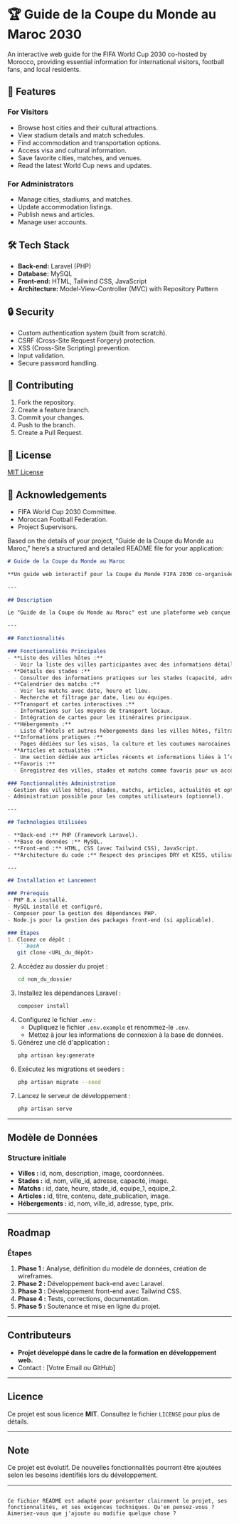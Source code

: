 # 🏆 Guide de la Coupe du Monde au Maroc 2030

An interactive web guide for the FIFA World Cup 2030 co-hosted by Morocco, providing essential information for international visitors, football fans, and local residents.

## 🌟 Features

### For Visitors

*   Browse host cities and their cultural attractions.
*   View stadium details and match schedules.
*   Find accommodation and transportation options.
*   Access visa and cultural information.
*   Save favorite cities, matches, and venues.
*   Read the latest World Cup news and updates.

### For Administrators

*   Manage cities, stadiums, and matches.
*   Update accommodation listings.
*   Publish news and articles.
*   Manage user accounts.

## 🛠 Tech Stack

*   **Back-end:** Laravel (PHP)
*   **Database:** MySQL
*   **Front-end:** HTML, Tailwind CSS, JavaScript
*   **Architecture:** Model-View-Controller (MVC) with Repository Pattern

## 🔒 Security

*   Custom authentication system (built from scratch).
*   CSRF (Cross-Site Request Forgery) protection.
*   XSS (Cross-Site Scripting) prevention.
*   Input validation.
*   Secure password handling.

## 👥 Contributing

1.  Fork the repository.
2.  Create a feature branch.
3.  Commit your changes.
4.  Push to the branch.
5.  Create a Pull Request.

## 📝 License

[MIT License](LICENSE)

## 🤝 Acknowledgements

*   FIFA World Cup 2030 Committee.
*   Moroccan Football Federation.
*   Project Supervisors.

Based on the details of your project, "Guide de la Coupe du Monde au Maroc," here’s a structured and detailed README file for your application:

```markdown
# Guide de la Coupe du Monde au Maroc

**Un guide web interactif pour la Coupe du Monde FIFA 2030 co-organisée par le Maroc.**

---

## Description

Le "Guide de la Coupe du Monde au Maroc" est une plateforme web conçue pour fournir des informations complètes et accessibles sur l'événement, tout en mettant en valeur la culture et le patrimoine marocains. Cette application interactive est destinée aux visiteurs internationaux, aux fans de football, et à la population locale.

---

## Fonctionnalités

### Fonctionnalités Principales
- **Liste des villes hôtes :**
  - Voir la liste des villes participantes avec des informations détaillées (culture, attractions, etc.).
- **Détails des stades :**
  - Consulter des informations pratiques sur les stades (capacité, adresse, transport).
- **Calendrier des matchs :**
  - Voir les matchs avec date, heure et lieu.
  - Recherche et filtrage par date, lieu ou équipes.
- **Transport et cartes interactives :**
  - Informations sur les moyens de transport locaux.
  - Intégration de cartes pour les itinéraires principaux.
- **Hébergements :**
  - Liste d’hôtels et autres hébergements dans les villes hôtes, filtrable par ville.
- **Informations pratiques :**
  - Pages dédiées sur les visas, la culture et les coutumes marocaines.
- **Articles et actualités :**
  - Une section dédiée aux articles récents et informations liées à l’événement.
- **Favoris :**
  - Enregistrez des villes, stades et matchs comme favoris pour un accès rapide.

### Fonctionnalités Administration
- Gestion des villes hôtes, stades, matchs, articles, actualités et options d’hébergement.
- Administration possible pour les comptes utilisateurs (optionnel).

---

## Technologies Utilisées

- **Back-end :** PHP (Framework Laravel).
- **Base de données :** MySQL.
- **Front-end :** HTML, CSS (avec Tailwind CSS), JavaScript.
- **Architecture du code :** Respect des principes DRY et KISS, utilisation du pattern Repository.

---

## Installation et Lancement

### Prérequis
- PHP 8.x installé.
- MySQL installé et configuré.
- Composer pour la gestion des dépendances PHP.
- Node.js pour la gestion des packages front-end (si applicable).

### Étapes
1. Clonez ce dépôt :
   ```bash
   git clone <URL_du_dépôt>
   ```
2. Accédez au dossier du projet :
   ```bash
   cd nom_du_dossier
   ```
3. Installez les dépendances Laravel :
   ```bash
   composer install
   ```
4. Configurez le fichier `.env` :
   - Dupliquez le fichier `.env.example` et renommez-le `.env`.
   - Mettez à jour les informations de connexion à la base de données.
5. Générez une clé d'application :
   ```bash
   php artisan key:generate
   ```
6. Exécutez les migrations et seeders :
   ```bash
   php artisan migrate --seed
   ```
7. Lancez le serveur de développement :
   ```bash
   php artisan serve
   ```

---

## Modèle de Données

### Structure initiale
- **Villes :** id, nom, description, image, coordonnées.
- **Stades :** id, nom, ville_id, adresse, capacité, image.
- **Matchs :** id, date, heure, stade_id, equipe_1, equipe_2.
- **Articles :** id, titre, contenu, date_publication, image.
- **Hébergements :** id, nom, ville_id, adresse, type, prix.

---

## Roadmap

### Étapes
1. **Phase 1 :** Analyse, définition du modèle de données, création de wireframes.
2. **Phase 2 :** Développement back-end avec Laravel.
3. **Phase 3 :** Développement front-end avec Tailwind CSS.
4. **Phase 4 :** Tests, corrections, documentation.
5. **Phase 5 :** Soutenance et mise en ligne du projet.

---

## Contributeurs

- **Projet développé dans le cadre de la formation en développement web.**
- Contact : [Votre Email ou GitHub]

---

## Licence

Ce projet est sous licence **MIT**. Consultez le fichier `LICENSE` pour plus de détails.

---

## Note

Ce projet est évolutif. De nouvelles fonctionnalités pourront être ajoutées selon les besoins identifiés lors du développement.

---

```

Ce fichier README est adapté pour présenter clairement le projet, ses fonctionnalités, et ses exigences techniques. Qu'en pensez-vous ? Aimeriez-vous que j'ajoute ou modifie quelque chose ?

